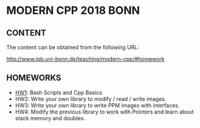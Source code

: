 # MODERN CPP 2018 BONN

## CONTENT

The content can be obtained from the following URL:

http://www.ipb.uni-bonn.de/teaching/modern-cpp/#homework

## HOMEWORKS

+ [HW1](/homework_1/README.md): Bash Scripts and Cpp Basics
+ HW2: Write your own library to modify / read / write images.
+ HW3: Write your own library to write PPM images with interfaces.
+ HW4: Modify the previous library to work with Pointers and learn about stack memory and doubles.

